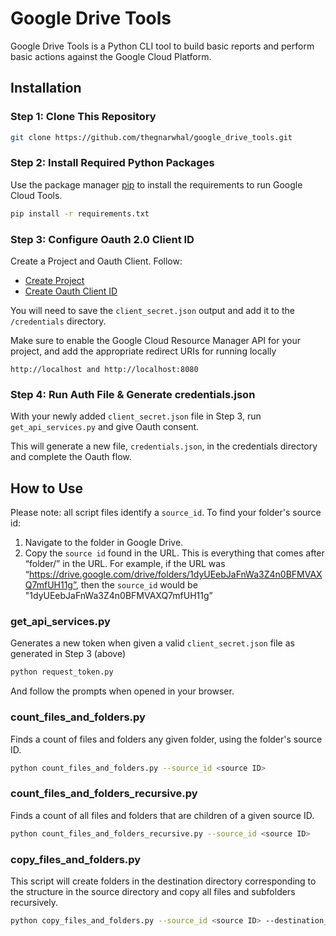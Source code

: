 # Google Drive Tools

Google Drive Tools is a Python CLI tool to build basic reports and perform basic actions against the Google Cloud Platform.

## Installation

### Step 1: Clone This Repository
```bash
git clone https://github.com/thegnarwhal/google_drive_tools.git
```

### Step 2: Install Required Python Packages
Use the package manager [pip](https://pip.pypa.io/en/stable/) to install the requirements to run Google Cloud Tools.

```bash
pip install -r requirements.txt
```

### Step 3: Configure Oauth 2.0 Client ID
Create a Project and Oauth Client. Follow:
* [Create Project](https://developers.google.com/workspace/guides/create-project) 
* [Create Oauth Client ID](https://developers.google.com/identity/gsi/web/guides/get-google-api-clientid) 

You will need to save the `client_secret.json` output and add it to the `/credentials` directory.

Make sure to enable the Google Cloud Resource Manager API for your project, and add the appropriate redirect URIs for running locally
```
http://localhost and http://localhost:8080
```

### Step 4: Run Auth File & Generate credentials.json
With your newly added `client_secret.json` file in Step 3, run `get_api_services.py` and give Oauth consent. 

This will generate a new file, `credentials.json`, in the credentials directory and complete the Oauth flow.

## How to Use
Please note: all script files identify a `source_id`. To find your folder's source id:
1. Navigate to the folder in Google Drive.
2. Copy the `source id` found in the URL. This is everything that comes after “folder/” in the URL. For example, if the URL was “https://drive.google.com/drive/folders/1dyUEebJaFnWa3Z4n0BFMVAXQ7mfUH11g”, then the `source_id` would be "1dyUEebJaFnWa3Z4n0BFMVAXQ7mfUH11g”

### get_api_services.py
Generates a new token when given a valid `client_secret.json` file as generated in Step 3 (above)

```bash
python request_token.py
```

And follow the prompts when opened in your browser.

### count_files_and_folders.py
Finds a count of files and folders any given folder, using the folder's source ID.

```bash
python count_files_and_folders.py --source_id <source ID>
```

### count_files_and_folders_recursive.py
Finds a count of all files and folders that are children of a given source ID.

```bash
python count_files_and_folders_recursive.py --source_id <source ID> 
```

### copy_files_and_folders.py
This script will create folders in the destination directory corresponding to the structure in the source directory and copy all files and subfolders recursively. 

```bash
python copy_files_and_folders.py --source_id <source ID> --destination_id <destination ID>
```
